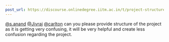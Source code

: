 ```yaml
---
post_url: https://discourse.onlinedegree.iitm.ac.in/t/project-structure/166738/1
---
```

[@s.anand](/u/s.anand) [@Jivraj](/u/jivraj) [@carlton](/u/carlton) can you please provide structure of the project as it is getting very confusing, it will be very helpful and create less confusion regarding the project.